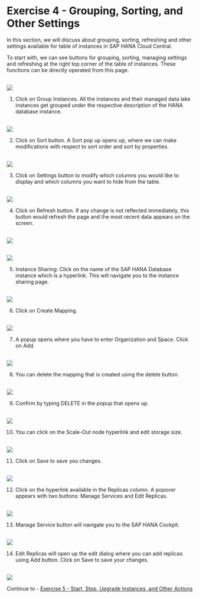 # Exercise 4 - Grouping, Sorting, and Other Settings

In this section, we will discuss about grouping, sorting, refreshing and other settings available for table of instances in SAP HANA Cloud Central.
 
To start with, we can see buttons for grouping, sorting, managing settings and refreshing at the right top corner of the table of instances. These functions can be directly operated from this page.

<br>![](/exercises/ex_4/images_new/1.png)

1. Click on Group Instances. All the instances and their managed data lake instances get grouped under the respective description of the HANA database instance.

<br>![](/exercises/ex_4/images_new/2.png)

2. Click on Sort button. A Sort pop up opens up, where we can make modifications with respect to sort order and sort by properties.

<br>![](/exercises/ex_4/images_new/3.png)

3. Click on Settings button to modify which columns you would like to display and which columns you want to hide from the table.

<br>![](/exercises/ex_4/images_new/4.png)

4. Click on Refresh button. If any change is not reflected immediately, this button would refresh the page and the most recent data appears on the screen.

<br>![](/exercises/ex_4/images_new/5.png)

<br>![](/exercises/ex_4/images_new/6.png)

5. Instance Sharing: Click on the name of the SAP HANA Database instance which is a hyperlink. This will navigate you to the instance sharing page.

<br>![](/exercises/ex_4/images_new/7.png)

6. Click on Create Mapping.

<br>![](/exercises/ex_4/images_new/8.png)

7. A popup opens where you have to enter Organization and Space. Click on Add.

<br>![](/exercises/ex_4/images_new/9.png)

8. You can delete the mapping that is created using the delete button.

<br>![](/exercises/ex_4/images_new/10.png)

9. Confirm by typing DELETE in the popup that opens up.

<br>![](/exercises/ex_4/images_new/11.png)

10. You can click on the Scale-Out node hyperlink and edit storage size.

<br>![](/exercises/ex_4/images_new/12.png)

11. Click on Save to save you changes.

<br>![](/exercises/ex_4/images_new/13.png)

12. Click on the hyperlink available in the Replicas column. A popover appears with two buttons: Manage Services and Edit Replicas.

<br>![](/exercises/ex_4/images_new/14.png)

13. Manage Service button will navigate you to the SAP HANA Cockpit.

<br>![](/exercises/ex_4/images_new/15.png)

14. Edit Replicas will open up the edit dialog where you can add replicas using Add button. Click on Save to save your changes.

<br>![](/exercises/ex_4/images_new/16.png)

Continue to - [Exercise 5 - Start, Stop, Upgrade Instances, and Other Actions ](../ex_5/README.md)
